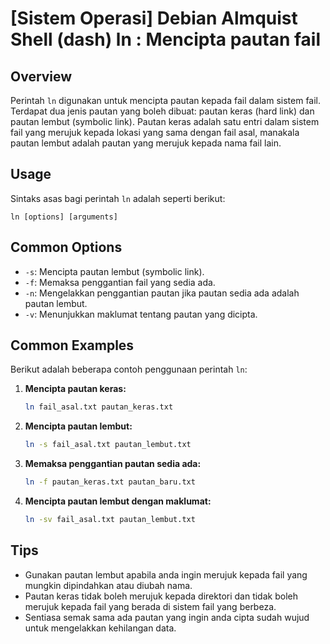 # [Sistem Operasi] Debian Almquist Shell (dash) ln <Menggunakan perintah ini untuk mencipta pautan>: Mencipta pautan fail

## Overview
Perintah `ln` digunakan untuk mencipta pautan kepada fail dalam sistem fail. Terdapat dua jenis pautan yang boleh dibuat: pautan keras (hard link) dan pautan lembut (symbolic link). Pautan keras adalah satu entri dalam sistem fail yang merujuk kepada lokasi yang sama dengan fail asal, manakala pautan lembut adalah pautan yang merujuk kepada nama fail lain.

## Usage
Sintaks asas bagi perintah `ln` adalah seperti berikut:
```
ln [options] [arguments]
```

## Common Options
- `-s`: Mencipta pautan lembut (symbolic link).
- `-f`: Memaksa penggantian fail yang sedia ada.
- `-n`: Mengelakkan penggantian pautan jika pautan sedia ada adalah pautan lembut.
- `-v`: Menunjukkan maklumat tentang pautan yang dicipta.

## Common Examples
Berikut adalah beberapa contoh penggunaan perintah `ln`:

1. **Mencipta pautan keras:**
   ```bash
   ln fail_asal.txt pautan_keras.txt
   ```

2. **Mencipta pautan lembut:**
   ```bash
   ln -s fail_asal.txt pautan_lembut.txt
   ```

3. **Memaksa penggantian pautan sedia ada:**
   ```bash
   ln -f pautan_keras.txt pautan_baru.txt
   ```

4. **Mencipta pautan lembut dengan maklumat:**
   ```bash
   ln -sv fail_asal.txt pautan_lembut.txt
   ```

## Tips
- Gunakan pautan lembut apabila anda ingin merujuk kepada fail yang mungkin dipindahkan atau diubah nama.
- Pautan keras tidak boleh merujuk kepada direktori dan tidak boleh merujuk kepada fail yang berada di sistem fail yang berbeza.
- Sentiasa semak sama ada pautan yang ingin anda cipta sudah wujud untuk mengelakkan kehilangan data.